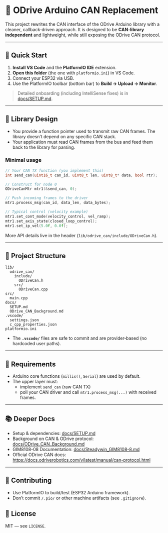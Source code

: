 # 🔧 ODrive Arduino CAN Replacement

This project rewrites the CAN interface of the ODrive Arduino library with a cleaner, callback‑driven approach.
It is designed to be **CAN‑library independent** and lightweight, while still exposing the ODrive CAN protocol.

---

## 🚀 Quick Start

1) **Install VS Code** and the **PlatformIO IDE** extension.
2) **Open this folder** (the one with `platformio.ini`) in VS Code.
3) Connect your ESP32 via USB.
4) Use the PlatformIO toolbar (bottom bar) to **Build → Upload → Monitor**.

> Detailed onboarding (including IntelliSense fixes) is in [docs/SETUP.md](docs/SETUP.md).

---

## 🧩 Library Design

- You provide a function pointer used to transmit raw CAN frames. The library doesn’t depend on any specific CAN stack.
- Your application must read CAN frames from the bus and feed them back to the library for parsing.

### Minimal usage

```cpp
// Your CAN TX function (you implement this)
int send_can(uint16_t can_id, uint8_t len, uint8_t* data, bool rtr);

// Construct for node 0
ODriveCanMtr mtr1(&send_can, 0);

// Push incoming frames to the driver
mtr1.process_msg(can_id, data_len, data_bytes);

// Typical control (velocity example)
mtr1.set_cont_mode(velocity_control, vel_ramp);
mtr1.set_axis_state(closed_loop_control);
mtr1.set_ip_vel(5.0f, 0.0f);
```

More API details live in the header (`lib/odrive_can/include/ODriveCan.h`).

---

## 📁 Project Structure

```
lib/
  odrive_can/
    include/
      ODriveCan.h
    src/
      ODriveCan.cpp
src/
  main.cpp
docs/
  SETUP.md
  ODrive_CAN_Background.md
.vscode/
  settings.json
  c_cpp_properties.json
platformio.ini
```

- The **`.vscode/`** files are safe to commit and are provider‑based (no hardcoded user paths).
  
---

## 🧰 Requirements

- Arduino core functions (`millis()`, `Serial`) are used by default.
- The upper layer must:
  - implement `send_can` (raw CAN TX)
  - poll your CAN driver and call `mtr1.process_msg(...)` with received frames.

---

## 📚 Deeper Docs

- Setup & dependencies: [docs/SETUP.md](docs/SETUP.md)
- Background on CAN & ODrive protocol: [docs/ODrive_CAN_Background.md](docs/ODrive_CAN_Background.md)
- GIM8108-08 Documentation: [docs/Steadywin_GIM8108-8.md](docs/Steadywin_GIM8108-8.md)
- Official ODrive CAN docs: https://docs.odriverobotics.com/v/latest/manual/can-protocol.html

---

## 🤝 Contributing

- Use PlatformIO to build/test (ESP32 Arduino framework).
- Don’t commit `/.pio/` or other machine artifacts (see `.gitignore`).

## 📜 License

MIT — see `LICENSE`.
